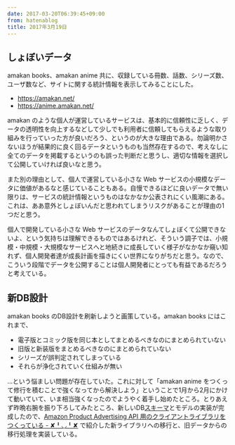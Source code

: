 ```yaml
---
date: 2017-03-20T06:39:45+09:00
from: hatenablog
title: 2017年3月19日
---
```


<h2>しょぼいデータ</h2>

<p>amakan books、amakan anime 共に、収録している冊数、話数、シリーズ数、ユーザ数など、サイトに関する統計情報を表示してみることにした。</p>

<ul>
<li><a href="https://amakan.net/">https://amakan.net/</a></li>
<li><a href="https://anime.amakan.net/">https://anime.amakan.net/</a></li>
</ul>


<p>amakan のような個人が運営しているサービスは、基本的に信頼性に乏しく、データの透明性を向上するなどして少しでも利用者に信頼してもらえるような取り組みを行っていった方が良いだろう、というのが大きな理由である。勿論明かさないほうが結果的に良く回るデータというものも当然存在するので、考えなしに全てのデータを掲載するというのも誤った判断だと思うし、適切な情報を選択して公開していければ良いなと思う。</p>

<p>また別の理由として、個人で運営している小さな Web サービスの小規模なデータに価値があるなと感じていることもある。自慢できるほどに良いデータで無い限りは、サービスの統計情報というものはなかなか公表されにくい風潮にある。これは、ああ意外としょぼいんだと思われてしまうリスクがあることが理由の1つだと思う。</p>

<p>個人で開発している小さな Web サービスのデータなんてしょぼくて公開できないよ、という気持ちは理解できるものではあるけれど、そういう調子では、小規模・中規模・大規模なサービスへと地続きに成長していく様子がなかなか窺い知れず、個人開発者達が成長計画を描きにくい世界になりがちだと思う。なので、こういう段階でデータを公開することは個人開発者にとっても有益であるだろうと考えている。</p>

<h2>新DB設計</h2>

<p>amakan books のDB設計を刷新しようと画策している。amakan books にはこれまで、</p>

<ul>
<li>電子版とコミック版を同じ本としてまとめるべきなのにまとめられていない</li>
<li>旧版と新装版をまとめるべきなのにまとめられていない</li>
<li>シリーズが誤判定されてしまっている</li>
<li>それらが浄化されていく仕組みが無い</li>
</ul>


<p>&hellip;という悩ましい問題が存在していた。これに対して「amakan anime をつくって修行を積むことで強くなってから解決しよう」ということで1月から2月にかけて動いていて、いま相当強くなったのでようやく着手し始めたところ。とりあえず昨晩右腕を振り下ろしてみたところ、新しいDB<a class="keyword" href="http://d.hatena.ne.jp/keyword/%A5%B9%A5%AD%A1%BC%A5%DE">スキーマ</a>とモデルの実装が完成したので、<a href="http://r7kamura.hatenablog.com/entry/2017/02/16/032044">Amazon Product Advertising API 用のクライアントライブラリをつくっている - ✘╹◡╹✘</a> で紹介した新ライブラリへの移行と、旧データからの移行処理を実装している。</p>

